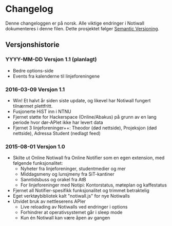 # Changelog
Denne changeloggen er på norsk.
Alle viktige endringer i Notiwall dokumenteres i denne filen.
Dette prosjektet følger [Semantic Versioning](http://semver.org/).

## Versjonshistorie

### YYYY-MM-DD Versjon 1.1 (planlagt)
* Bedre options-side
* Events fra kalenderne til linjeforeningene

### 2016-03-09 Versjon 1.1
* Win! Et halvt år siden siste update, og likevel har Notiwall fungert tilnærmet plettfritt.
* Fusjonerte HiST inn i NTNU
* Fjernet støtte for Hackerspace (Online/Abakus) på grunn av en lang periode hvor dør-APIet ikke har levert data
* Fjernet 3 linjeforeninger++: Theodor (død nettside), Projeksjon (død nettside), Adressa Student (nedlagt feed)

### 2015-08-01 Versjon 1.0
* Skilte ut Online Notiwall fra Online Notifier som en egen extension, med følgende funksjonalitet:
  * Nyheter fra linjeforeninger, studentmedier og mer
  * Middagsmeny og lunsjmeny fra SiT-kantiner
  * Sanntidsbuss og orakel fra AtB
  * For linjeforeninger med Notipi: Kontorstatus, møteplan og kaffestatus
* Fjernet all Notifier-spesifikk funksjonalitet og trimmet betraktelig
* Eget verktøybibliotek kalt "notiwall.js" for nye Notiwalls
* Utvidet bruk av nettleserens APIer
  * Live reloading av Notiwalls ved endringer i options
  * Forhindrer at operativsystemet går i sleep mode
  * Kun én Notiwall kan være åpen av gangen
